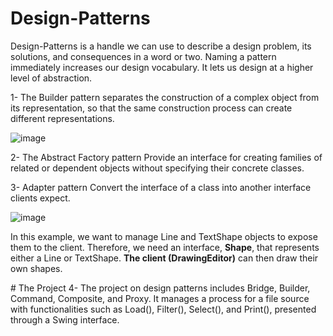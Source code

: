 ﻿# Design-Patterns
  Design-Patterns is a handle we can use to describe a design problem, its solutions, and consequences in a word or two. 
  Naming a pattern immediately increases our design vocabulary. It lets us design at a higher level of abstraction.
  
1- The Builder pattern separates the construction of a complex object from its representation, so that the same construction process can create different representations.

![image](https://github.com/user-attachments/assets/82d55a39-738a-4d3f-b266-01ee65c67337)



2- The Abstract Factory pattern Provide an interface for creating families of related or dependent objects without specifying their concrete classes.

3- Adapter pattern Convert the interface of a class into another interface clients expect. 

![image](https://github.com/user-attachments/assets/592687a5-9a6e-4ad1-8c61-f468509cbef0)

In this example, we want to manage Line and TextShape objects to expose them to the client. Therefore, we need an interface, **Shape**, that represents either a Line or TextShape. **The client (DrawingEditor)** can then draw their own shapes.

﻿# The Project
4- The project on design patterns includes Bridge, Builder, Command, Composite, and Proxy. It manages a process for a file source with functionalities such as Load(), Filter(), Select(), and Print(), presented through a Swing interface.

